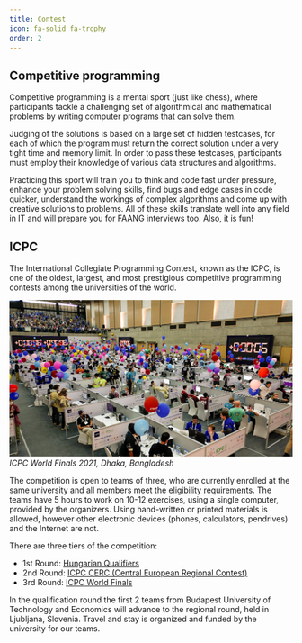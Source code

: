 ```yaml
---
title: Contest
icon: fa-solid fa-trophy
order: 2
---
```


## Competitive programming

Competitive programming is a mental sport (just like chess), where participants tackle a challenging set of algorithmical and mathematical problems by writing computer programs that can solve them.

Judging of the solutions is based on a large set of hidden testcases, for each of which the program must return the correct solution under a very tight time and memory limit. In order to pass these testcases, participants must employ their knowledge of various data structures and algorithms.

Practicing this sport will train you to think and code fast under pressure, enhance your problem solving skills, find bugs and edge cases in code quicker, understand the workings of complex algorithms and come up with creative solutions to problems. All of these skills translate well into any field in IT and will prepare you for FAANG interviews too. Also, it is fun!

## ICPC

The International Collegiate Programming Contest, known as the ICPC, is one of the oldest, largest, and most prestigious competitive programming contests among the universities of the world.

![ICPC World Finals 2021, Dhaka, Bangladesh](/assets/tabs/contest/icpc.jpg)
_ICPC World Finals 2021, Dhaka, Bangladesh_

The competition is open to teams of three, who are currently enrolled at the same university and all members meet the [eligibility requirements](https://cerc.acm.si/#participation). The teams have 5 hours to work on 10-12 exercises, using a single computer, provided by the organizers. Using hand-written or printed materials is allowed, however other electronic devices (phones, calculators, pendrives) and the Internet are not.

There are three tiers of the competition:

- 1st Round: [Hungarian Qualifiers](http://versenyek.inf.elte.hu)
- 2nd Round: [ICPC CERC (Central European Regional Contest)](https://cerc.acm.si)
- 3rd Round: [ICPC World Finals](https://icpc.global)

In the qualification round the first 2 teams from Budapest University of Technology and Economics will advance to the regional round, held in Ljubljana, Slovenia. Travel and stay is organized and funded by the university for our teams.
